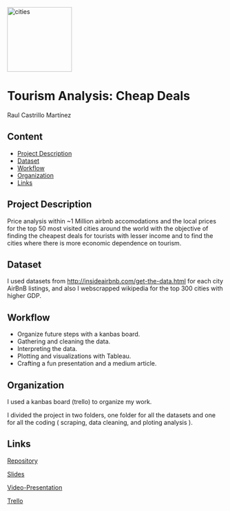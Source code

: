<img src="https://is5-ssl.mzstatic.com/image/thumb/Purple128/v4/34/41/f9/3441f93a-3b85-37a1-1213-3cdc3e415b4a/source/256x256bb.jpg" alt="cities" width="150"/>

# Tourism Analysis: Cheap Deals

Raul Castrillo Martínez


## Content
- [Project Description](#project-description)
- [Dataset](#dataset)
- [Workflow](#workflow)
- [Organization](#organization)
- [Links](#links)

## Project Description

Price analysis within ~1 Million airbnb accomodations and the local prices for the top 50 most visited cities around the world with the objective of finding the cheapest deals for tourists with lesser income and to find the cities where there is more economic dependence on tourism.

## Dataset

I used datasets from http://insideairbnb.com/get-the-data.html for each city AirBnB listings, and also I webscrapped wikipedia for the top 300 cities with higher GDP.

## Workflow

* Organize future steps with a kanbas board.
* Gathering and cleaning the data.
* Interpreting the data.
* Plotting and visualizations with Tableau. 
* Crafting a fun presentation and a medium article.

## Organization

I used a kanbas board (trello) to organize my work.

I divided the project in two folders, one folder for all the datasets and one for all the coding ( scraping, data cleaning, and ploting analysis ).

## Links


[Repository](https://github.com/raulcastr/Tourism-Cheap-Deals-Analysis)

[Slides](https://drive.google.com/file/d/1X8VkA3yC3UIaOGQzBzXrSAcgdyxxSzT1/view?usp=sharing)  

[Video-Presentation](https://drive.google.com/file/d/1a5otI-_H-ASKz4QtOvcacoHPgYhMeQLK/view?usp=sharing)  

[Trello](https://trello.com/b/f1Khsbwf/project-5-airbnb)
